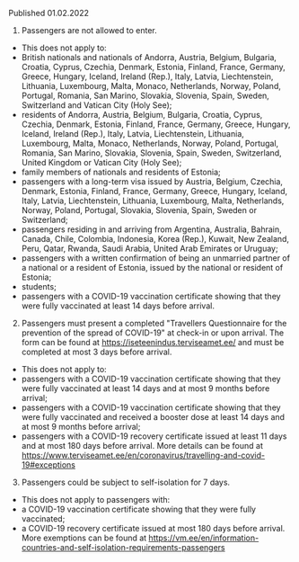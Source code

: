 Published 01.02.2022
1. Passengers are not allowed to enter.
- This does not apply to:
- British nationals and nationals of Andorra, Austria, Belgium, Bulgaria, Croatia, Cyprus, Czechia, Denmark, Estonia, Finland, France, Germany, Greece, Hungary, Iceland, Ireland (Rep.), Italy, Latvia, Liechtenstein, Lithuania, Luxembourg, Malta, Monaco, Netherlands, Norway, Poland, Portugal, Romania, San Marino, Slovakia, Slovenia, Spain, Sweden, Switzerland and Vatican City (Holy See);
- residents of Andorra, Austria, Belgium, Bulgaria, Croatia, Cyprus, Czechia, Denmark, Estonia, Finland, France, Germany, Greece, Hungary, Iceland, Ireland (Rep.), Italy, Latvia, Liechtenstein, Lithuania, Luxembourg, Malta, Monaco, Netherlands, Norway, Poland, Portugal, Romania, San Marino, Slovakia, Slovenia, Spain, Sweden, Switzerland, United Kingdom or Vatican City (Holy See);
- family members of nationals and residents of Estonia;
- passengers with a long-term visa issued by Austria, Belgium, Czechia, Denmark, Estonia, Finland, France, Germany, Greece, Hungary, Iceland, Italy, Latvia, Liechtenstein, Lithuania, Luxembourg, Malta, Netherlands, Norway, Poland, Portugal, Slovakia, Slovenia, Spain, Sweden or Switzerland;
- passengers residing in and arriving from Argentina, Australia, Bahrain, Canada, Chile, Colombia, Indonesia, Korea (Rep.), Kuwait, New Zealand, Peru, Qatar, Rwanda, Saudi Arabia, United Arab Emirates or Uruguay;
- passengers with a written confirmation of being an unmarried partner of a national or a resident of Estonia, issued by the national or resident of Estonia;
- students;
- passengers with a COVID-19 vaccination certificate showing that they were fully vaccinated at least 14 days before arrival.
2. Passengers must present a completed "Travellers Questionnaire for the prevention of the spread of COVID-19" at check-in or upon arrival. The form can be found at <a href="https://iseteenindus.terviseamet.ee/">https://iseteenindus.terviseamet.ee/</a> and must be completed at most 3 days before arrival.
- This does not apply to:
- passengers with a COVID-19 vaccination certificate showing that they were fully vaccinated at least 14 days and at most 9 months before arrival;
- passengers with a COVID-19 vaccination certificate showing that they were fully vaccinated and received a booster dose at least 14 days and at most 9 months before arrival;
- passengers with a COVID-19 recovery certificate issued at least 11 days and at most 180 days before arrival.
More details can be found at <a href="https://www.terviseamet.ee/en/coronavirus/travelling-and-covid-19#exceptions">https://www.terviseamet.ee/en/coronavirus/travelling-and-covid-19#exceptions</a>
3. Passengers could be subject to self-isolation for 7 days.
- This does not apply to passengers with:
- a COVID-19 vaccination certificate showing that they were fully vaccinated;
- a COVID-19 recovery certificate issued at most 180 days before arrival.
More exemptions can be found at <a href="https://vm.ee/en/information-countries-and-self-isolation-requirements-passengers">https://vm.ee/en/information-countries-and-self-isolation-requirements-passengers</a>